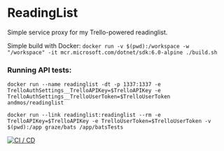 # ReadingList
Simple service proxy for my Trello-powered readinglist.

Simple build with Docker: `docker run -v $(pwd):/workspace -w "/workspace" -it mcr.microsoft.com/dotnet/sdk:6.0-alpine ./build.sh`

### Running API tests:

```shell
docker run --name readinglist -dt -p 1337:1337 -e TrelloAuthSettings__TrelloAPIKey=$TrelloAPIKey -e TrelloAuthSettings__TrelloUserToken=$TrelloUserToken andmos/readinglist

docker run --link readinglist:readinglist --rm -e TrelloAPIKey=$TrelloAPIKey -e TrelloUserToken=$TrelloUserToken -v $(pwd):/app graze/bats /app/batsTests
```

[![CI / CD](https://github.com/andmos/ReadingList/actions/workflows/ci.yaml/badge.svg)](https://github.com/andmos/ReadingList/actions/workflows/ci.yaml)
